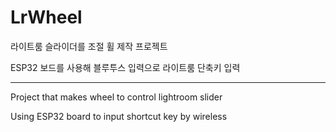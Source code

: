 # LrWheel
라이트룸 슬라이더를 조절 휠 제작 프로젝트

ESP32 보드를 사용해 블루투스 입력으로 라이트룸 단축키 입력

-------------------------------------
Project that makes wheel to control lightroom slider

Using ESP32 board to input shortcut key by wireless
